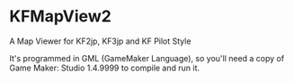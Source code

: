# KFMapView2
A Map Viewer for KF2jp, KF3jp and KF Pilot Style

It's programmed in GML (GameMaker Language), so you'll need a copy of Game Maker: Studio 1.4.9999 to compile and run it.